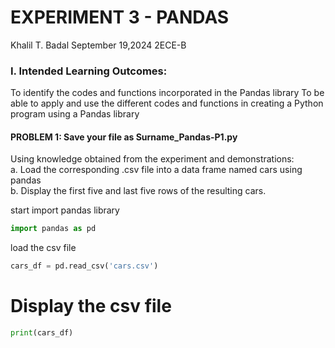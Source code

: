 # EXPERIMENT 3 - PANDAS

Khalil T. Badal                                             September 19,2024
2ECE-B

### I. Intended Learning Outcomes:
To identify the codes and functions incorporated in the Pandas library
To be able to apply and use the different codes and functions in creating a Python program using a Pandas library

#### PROBLEM 1: Save your file as Surname_Pandas-P1.py
Using knowledge obtained from the experiment and demonstrations:                    
a. Load the corresponding .csv file into a data frame named cars using pandas               
b. Display the first five and last five rows of the resulting cars.


start
import pandas library
```python
import pandas as pd
```
load the csv file 
```python
cars_df = pd.read_csv('cars.csv')
```
# Display the csv file
```python
print(cars_df)
